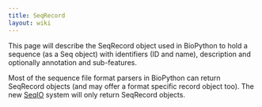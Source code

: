 ```yaml
---
title: SeqRecord
layout: wiki
---
```


This page will describe the SeqRecord object used in BioPython to hold a
sequence (as a Seq object) with identifiers (ID and name), description
and optionally annotation and sub-features.

Most of the sequence file format parsers in BioPython can return
SeqRecord objects (and may offer a format specific record object too).
The new [SeqIO](SeqIO "wikilink") system will only return SeqRecord
objects.
